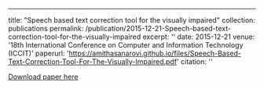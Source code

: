 ---
title: "Speech based text correction tool for the visually impaired"
collection: publications
permalink: /publication/2015-12-21-Speech-based-text-correction-tool-for-the-visually-impaired
excerpt: ''
date: 2015-12-21
venue: '18th International Conference on Computer and Information Technology (ICCIT)'
paperurl: 'https://amithasanarovi.github.io/files/Speech-Based-Text-Correction-Tool-For-The-Visually-Impaired.pdf'
citation: ''

[Download paper here](https://amithasanarovi.github.io/files/Speech-Based-Text-Correction-Tool-For-The-Visually-Impaired.pdf)

